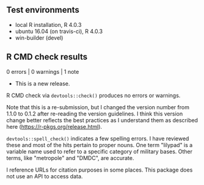 ## Test environments
* local R installation, R 4.0.3
* ubuntu 16.04 (on travis-ci), R 4.0.3
* win-builder (devel)

## R CMD check results

0 errors | 0 warnings | 1 note

* This is a new release.

R CMD check via `devtools::check()` produces no errors or warnings. 

Note that this is a re-submission, but I changed the version number from 1.1.0 to 0.1.2 after re-reading the version guidelines. I think this version change better reflects the best practices as I understand them as described here (https://r-pkgs.org/release.html).

`devtools::spell_check()` indicates a few spelling errors. I have reviewed these and most of the hits pertain to proper nouns. One term "lilypad" is a variable name used to refer to a specific category of military bases. Other terms, like "metropole" and "DMDC", are accurate.

I reference URLs for citation purposes in some places. This package does not use an API to access data.
